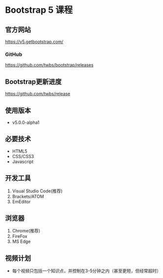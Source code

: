 Bootstrap 5 课程
================

## 官方网站

https://v5.getbootstrap.com/

### GitHub

https://github.com/twbs/bootstrap/releases

## Bootstrap更新进度

https://github.com/twbs/release

## 使用版本

+ v5.0.0-alpha1

## 必要技术

+ HTML5
+ CSS/CSS3
+ Javascript

## 开发工具

1. Visual Studio Code(推荐)
2. Brackets/ATOM
3. EmEditor

## 浏览器

1. Chrome(推荐)
2. FireFox
3. MS Edge

## 视频计划

* 每个视频只包括一个知识点，并控制在3-5分钟之内（甚至更短，但经常超时）

~~~